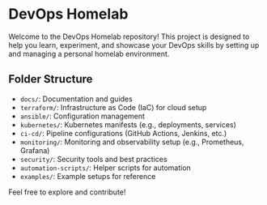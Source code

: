 # DevOps Homelab

Welcome to the DevOps Homelab repository! This project is designed to help you learn, experiment, and showcase your DevOps skills by setting up and managing a personal homelab environment.

## Folder Structure
- `docs/`: Documentation and guides
- `terraform/`: Infrastructure as Code (IaC) for cloud setup
- `ansible/`: Configuration management
- `kubernetes/`: Kubernetes manifests (e.g., deployments, services)
- `ci-cd/`: Pipeline configurations (GitHub Actions, Jenkins, etc.)
- `monitoring/`: Monitoring and observability setup (e.g., Prometheus, Grafana)
- `security/`: Security tools and best practices
- `automation-scripts/`: Helper scripts for automation
- `examples/`: Example setups for reference

Feel free to explore and contribute!